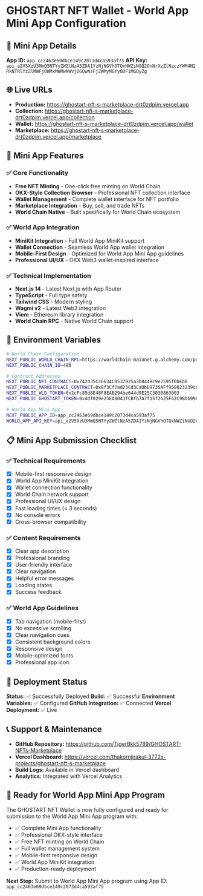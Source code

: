 # GHOSTART NFT Wallet - World App Mini App Configuration

## 🎯 Mini App Details

**App ID:** `app_cc2463e69dbce149c2073d4ca593af75`
**API Key:** `api_a2V5XzU3MmQ5NTYyZWZlNzA5ZDA1YzNjNGVhOTQxNWZiNGQ2OnNrXzZlNzczYWM4N2RkNTRlYzZlMWFjOWMxMWMwNWVjOGQwNzFjZWMyMGYyODFiMGQyZg`

## 🌐 Live URLs

- **Production:** https://ghostart-nft-s-marketplace-drt0zdpim.vercel.app
- **Collection:** https://ghostart-nft-s-marketplace-drt0zdpim.vercel.app/collection
- **Wallet:** https://ghostart-nft-s-marketplace-drt0zdpim.vercel.app/wallet
- **Marketplace:** https://ghostart-nft-s-marketplace-drt0zdpim.vercel.app/marketplace

## 📱 Mini App Features

### ✅ Core Functionality
- **Free NFT Minting** - One-click free minting on World Chain
- **OKX-Style Collection Browser** - Professional NFT collection interface
- **Wallet Management** - Complete wallet interface for NFT portfolio
- **Marketplace Integration** - Buy, sell, and trade NFTs
- **World Chain Native** - Built specifically for World Chain ecosystem

### ✅ World App Integration
- **MiniKit Integration** - Full World App MiniKit support
- **Wallet Connection** - Seamless World App wallet integration
- **Mobile-First Design** - Optimized for World App Mini App guidelines
- **Professional UI/UX** - OKX Web3 wallet-inspired interface

### ✅ Technical Implementation
- **Next.js 14** - Latest Next.js with App Router
- **TypeScript** - Full type safety
- **Tailwind CSS** - Modern styling
- **Wagmi v2** - Latest Web3 integration
- **Viem** - Ethereum library integration
- **World Chain RPC** - Native World Chain support

## 🔧 Environment Variables

```bash
# World Chain Configuration
NEXT_PUBLIC_WORLD_CHAIN_RPC=https://worldchain-mainnet.g.alchemy.com/public
NEXT_PUBLIC_CHAIN_ID=480

# Contract Addresses
NEXT_PUBLIC_NFT_CONTRACT=0x742d35Cc6634C0532925a3b844Bc9e7595f0bEb0
NEXT_PUBLIC_MARKETPLACE_CONTRACT=0x8f3Cf7ad23Cd3CaDbD9735AFf958023239c6A063
NEXT_PUBLIC_WLD_TOKEN=0x2cFc85d8E48F8EAB294be644d9E25C3030863003
NEXT_PUBLIC_GHOSTART_TOKEN=0x4df029e25EA0043fCBfb7A7f15f2b25F62C9BDb990

# World App Mini App
NEXT_PUBLIC_APP_ID=app_cc2463e69dbce149c2073d4ca593af75
WORLD_APP_API_KEY=api_a2V5XzU3MmQ5NTYyZWZlNzA5ZDA1YzNjNGVhOTQxNWZiNGQ2OnNrXzZlNzczYWM4N2RkNTRlYzZlMWFjOWMxMWMwNWVjOGQwNzFjZWMyMGYyODFiMGQyZg
```

## 📋 Mini App Submission Checklist

### ✅ Technical Requirements
- [x] Mobile-first responsive design
- [x] World App MiniKit integration
- [x] Wallet connection functionality
- [x] World Chain network support
- [x] Professional UI/UX design
- [x] Fast loading times (< 3 seconds)
- [x] No console errors
- [x] Cross-browser compatibility

### ✅ Content Requirements
- [x] Clear app description
- [x] Professional branding
- [x] User-friendly interface
- [x] Clear navigation
- [x] Helpful error messages
- [x] Loading states
- [x] Success feedback

### ✅ World App Guidelines
- [x] Tab navigation (mobile-first)
- [x] No excessive scrolling
- [x] Clear navigation cues
- [x] Consistent background colors
- [x] Responsive design
- [x] Mobile-optimized fonts
- [x] Professional app icon

## 🚀 Deployment Status

**Status:** ✅ Successfully Deployed
**Build:** ✅ Successful
**Environment Variables:** ✅ Configured
**GitHub Integration:** ✅ Connected
**Vercel Deployment:** ✅ Live

## 📞 Support & Maintenance

- **GitHub Repository:** https://github.com/TigerBkk5789/GHOSTART-NFTs-Marketplace
- **Vercel Dashboard:** https://vercel.com/thakornjirakul-3772s-projects/ghostart-nft-s-marketplace
- **Build Logs:** Available in Vercel dashboard
- **Analytics:** Integrated with Vercel Analytics

## 🎯 Ready for World App Mini App Program

The GHOSTART NFT Wallet is now fully configured and ready for submission to the World App Mini App program with:

- ✅ Complete Mini App functionality
- ✅ Professional OKX-style interface
- ✅ Free NFT minting on World Chain
- ✅ Full wallet management system
- ✅ Mobile-first responsive design
- ✅ World App MiniKit integration
- ✅ Production-ready deployment

**Next Step:** Submit to World App Mini App program using App ID: `app_cc2463e69dbce149c2073d4ca593af75`
